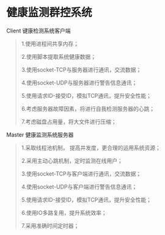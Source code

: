 # 健康监测群控系统

Client 键康检测系统客户端

> 1.使用进程间共享内存；
>
> 2.使用脚本提取系统健康数据；
>
> 3.使用socket-TCP与服务器进行通讯，交流数据；
>
> 4.使用socket-UDP与服务器进行警告信息通讯；
>
> 5.使用请求ID-接受ID，模拟TCP通讯，提升安全性能；
>
> 6.考虑服务器故障因素，将进行自我检测服务器的心跳；
>
> 7.考虑磁盘占用量，将大文件进行压缩；

Master 健康监测系统服务器

> 1.采取线程池机制， 提高并发度，更合理的运用系统资源；
>
> 2.采用主动心跳机制，定时监测在线用户；
>
> 3.使用socket-TCP与客户端进行通讯，交流数据；
>
> 4.使用socket-UDP与客户端进行警告信息通讯；
>
> 5.使用请求ID-接受ID，模拟TCP通讯，提升安全性能；
>
> 6.使用IO多路复用，提升系统效率；
>
> 7.采用准确时间定时器；
